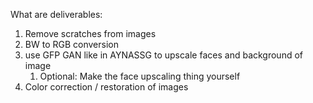 What are deliverables:

1. Remove scratches from images
2. BW to RGB conversion
3. use GFP GAN like in AYNASSG to upscale faces and background of image
   1. Optional: Make the face upscaling thing yourself
4. Color correction / restoration of images 
